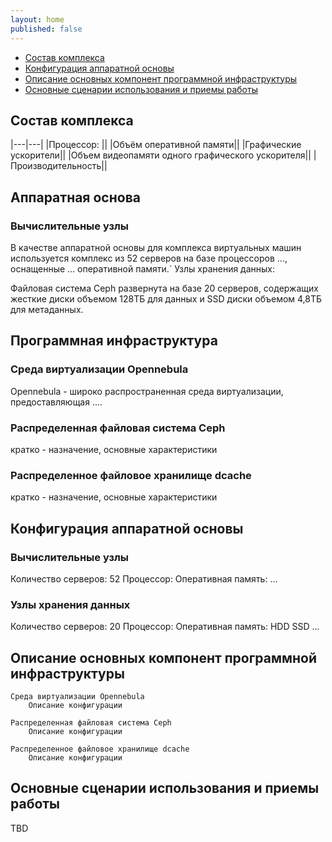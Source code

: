 ```yaml
---
layout: home
published: false
---
```


- [Состав комплекса](#состав-комплекса)
- [Конфигурация аппаратной основы](#конфигурация-аппаратной-основы)
- [Описание основных компонент программной инфраструктуры](#описание-основных-компонент-программной-инфраструктуры)
- [Основные сценарии использования и приемы работы](#основные-сценарии-использования-и-приемы-работы)


## Состав комплекса

|---|---|
|Процессор: ||
|Объём оперативной памяти||
|Графические ускорители||
|Объем видеопамяти одного графического ускорителя||
|Производительность||

## Аппаратная основа
### Вычислительные узлы

В качестве аппаратной основы для комплекса виртуальных машин используется комплекс из 52 серверов на базе процессоров ..., оснащенные ... оперативной памяти.`
Узлы хранения данных:

Файловая система Ceph развернута на базе 20 серверов, содержащих жесткие диски объемом 128ТБ для данных и SSD диски объемом 4,8ТБ для метаданных.

## Программная инфраструктура

### Среда виртуализации Opennebula

Opennebula - широко распространенная среда виртуализации, предоставляющая ....

### Распределенная файловая система Ceph

кратко - назначение, основные характеристики

### Распределенное файловое хранилище dcache

кратко - назначение, основные характеристики

## Конфигурация аппаратной основы
### Вычислительные узлы

Количество серверов: 52
Процессор:
Оперативная память:
...

### Узлы хранения данных
Количество серверов: 20
Процессор:
Оперативная память:
HDD
SSD
...

## Описание основных компонент программной инфраструктуры

	Среда виртуализации Opennebula
		Описание конфигурации

	Распределенная файловая система Ceph
		Описание конфигурации

	Распределенное файловое хранилище dcache
		Описание конфигурации

## Основные сценарии использования и приемы работы
TBD
